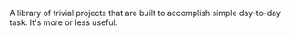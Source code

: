 A library of trivial projects that are built to accomplish simple day-to-day task. It's more or less useful.
